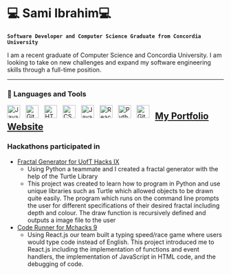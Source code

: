 # 💻 Sami Ibrahim💻

**`Software Developer and Computer Science Graduate from Concordia University`**

I am a recent graduate of Computer Science and Concordia University. I am looking to take on new challenges and expand my software engineering skills through a full-time position. 

---

### 🧰 Languages and Tools

<img align="left" alt="Java" width="30px" style="padding-right:10px;" src="https://cdn.jsdelivr.net/gh/devicons/devicon/icons/java/java-original.svg"/>
<img align="left" alt="Git" width="30px" style="padding-right:10px;" src="https://cdn.jsdelivr.net/gh/devicons/devicon/icons/git/git-original.svg" />
<img align="left" alt="HTML" width="30px" style="padding-right:10px;" src="https://cdn.jsdelivr.net/gh/devicons/devicon/icons/html5/html5-plain.svg" />
<img align="left" alt="CSS" width="30px" style="padding-right:10px;" src="https://cdn.jsdelivr.net/gh/devicons/devicon/icons/css3/css3-plain.svg" />
<img align="left" alt="JavaScript" width="30px" style="padding-right:10px;" src="https://cdn.jsdelivr.net/gh/devicons/devicon/icons/javascript/javascript-plain.svg" />
<img align="left" alt="React" width="30px" style="padding-right:10px;" src="https://cdn.jsdelivr.net/gh/devicons/devicon/icons/react/react-original.svg" />
<img align="left" alt="Python" width="30px" style="padding-right:10px;" src="https://cdn.jsdelivr.net/gh/devicons/devicon/icons/python/python-plain.svg" />
<img align="left" alt="GitHub" width="30px" style="padding-right:10px;" src="https://cdn.jsdelivr.net/gh/devicons/devicon/icons/github/github-original.svg" />

## [My Portfolio Website](https://jaedenrotondo.tech)
### Hackathons participated in
- [Fractal Generator for UofT Hacks IX](https://devpost.com/software/fractal-generator-cbw8dj)
  - Using Python a teammate and I created a fractal generator with the help of the Turtle Library
  - This project was created to learn how to program in Python and use unique libraries such as Turtle which allowed objects to be drawn quite easily. The program which runs on the command line prompts the user for different specifications of their desired fractal including depth and colour. The draw function is recursively defined and outputs a image file to the user
- [Code Runner for Mchacks 9](https://devpost.com/software/code-runner) 
  - Using React.js our team built a typing speed/race game where users would type code instead of English. This project introduced me to React.js including the implementation of functions and event handlers, the implementation of JavaScript in HTML code, and the debugging of code.
  
